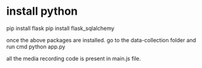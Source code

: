 # install python 
pip install flask
pip install flask_sqlalchemy



once the above packages are installed.
go to the data-collection folder and run cmd  python app.py



all the media recording code is present in main.js file.
